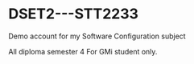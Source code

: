# DSET2---STT2233
Demo account for my Software Configuration  subject 

All diploma semester 4 For GMi student only.
